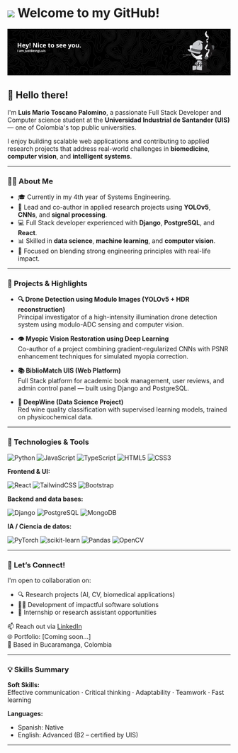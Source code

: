 # <img src="https://media.giphy.com/media/lGhBlBMIN2XsEteTN3/giphy.gif" width="100"/> Welcome to my GitHub!

![Banner](bnr.png)

## 🚀 Hello there!

I'm **Luis Mario Toscano Palomino**, a passionate Full Stack Developer and Computer science student at the **Universidad Industrial de Santander (UIS)** — one of Colombia's top public universities.

I enjoy building scalable web applications and contributing to applied research projects that address real-world challenges in **biomedicine**, **computer vision**, and **intelligent systems**.

---

### 👨‍💻 About Me

- 🎓 Currently in my 4th year of Systems Engineering.
- 🔬 Lead and co-author in applied research projects using **YOLOv5**, **CNNs**, and **signal processing**.
- 💻 Full Stack developer experienced with **Django**, **PostgreSQL**, and **React**.
- 📊 Skilled in **data science**, **machine learning**, and **computer vision**.
- 📌 Focused on blending strong engineering principles with real-life impact.

---

### 📌 Projects & Highlights

- **🔍 Drone Detection using Modulo Images (YOLOv5 + HDR reconstruction)**  
  Principal investigator of a high-intensity illumination drone detection system using modulo-ADC sensing and computer vision.

- **👁️ Myopic Vision Restoration using Deep Learning**  
  Co-author of a project combining gradient-regularized CNNs with PSNR enhancement techniques for simulated myopia correction.

- **📚 BiblioMatch UIS (Web Platform)**  
  Full Stack platform for academic book management, user reviews, and admin control panel — built using Django and PostgreSQL.

- **🍷 DeepWine (Data Science Project)**  
  Red wine quality classification with supervised learning models, trained on physicochemical data.

---

### 🧪 Technologies & Tools

![Python](https://img.shields.io/badge/Python-3776AB?style=flat&logo=python&logoColor=white)
![JavaScript](https://img.shields.io/badge/JavaScript-F7DF1E?style=flat&logo=javascript&logoColor=black)
![TypeScript](https://img.shields.io/badge/TypeScript-3178C6?style=flat&logo=typescript&logoColor=white)
![HTML5](https://img.shields.io/badge/HTML5-E34F26?style=flat&logo=html5&logoColor=white)
![CSS3](https://img.shields.io/badge/CSS3-1572B6?style=flat&logo=css3&logoColor=white)

**Frontend & UI:**

![React](https://img.shields.io/badge/React-61DAFB?style=flat&logo=react&logoColor=black)
![TailwindCSS](https://img.shields.io/badge/TailwindCSS-38B2AC?style=flat&logo=tailwind-css&logoColor=white)
![Bootstrap](https://img.shields.io/badge/Bootstrap-563D7C?style=flat&logo=bootstrap&logoColor=white)

**Backend and data bases:**

![Django](https://img.shields.io/badge/Django-092E20?style=flat&logo=django&logoColor=white)
![PostgreSQL](https://img.shields.io/badge/PostgreSQL-4169E1?style=flat&logo=postgresql&logoColor=white)
![MongoDB](https://img.shields.io/badge/MongoDB-4EA94B?style=flat&logo=mongodb&logoColor=white)

**IA / Ciencia de datos:**

![PyTorch](https://img.shields.io/badge/PyTorch-EE4C2C?style=flat&logo=pytorch&logoColor=white)
![scikit-learn](https://img.shields.io/badge/scikit--learn-F7931E?style=flat&logo=scikit-learn&logoColor=white)
![Pandas](https://img.shields.io/badge/Pandas-150458?style=flat&logo=pandas&logoColor=white)
![OpenCV](https://img.shields.io/badge/OpenCV-5C3EE8?style=flat&logo=opencv&logoColor=white)

---

### 🤝 Let’s Connect!

I'm open to collaboration on:

- 🔍 Research projects (AI, CV, biomedical applications)  
- 🧑‍💻 Development of impactful software solutions  
- 🎯 Internship or research assistant opportunities

📫 Reach out via [LinkedIn](https://www.linkedin.com/in/luistoscanop/)  
🌐 Portfolio: [Coming soon...]  
📍 Based in Bucaramanga, Colombia

---

### 💡 Skills Summary

**Soft Skills:**  
Effective communication · Critical thinking · Adaptability · Teamwork · Fast learning

**Languages:**  
- Spanish: Native  
- English: Advanced (B2 – certified by UIS)

---
